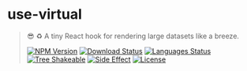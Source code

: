 # use-virtual

<!-- prettier-ignore -->
> 😎 ♻️ A tiny React hook for rendering large datasets like a breeze.
>
> [![NPM Version][npm-image]][npm-url]
> [![Download Status][download-image]][npm-url]
> [![Languages Status][languages-image]][github-url]
> [![Tree Shakeable][tree-shakeable-image]][bundle-phobia-url]
> [![Side Effect][side-effect-image]][bundle-phobia-url]
> [![License][license-image]][license-url]

[npm-image]: https://img.shields.io/npm/v/@nuintun/use-virtual?style=flat-square
[npm-url]: https://www.npmjs.org/package/@nuintun/use-virtual
[download-image]: https://img.shields.io/npm/dm/@nuintun/use-virtual?style=flat-square
[languages-image]: https://img.shields.io/github/languages/top/nuintun/use-virtual?style=flat-square
[github-url]: https://github.com/nuintun/use-virtual
[tree-shakeable-image]: https://img.shields.io/badge/tree--shakeable-true-brightgreen?style=flat-square
[side-effect-image]: https://img.shields.io/badge/side--effect-free-brightgreen?style=flat-square
[bundle-phobia-url]: https://bundlephobia.com/result?p=@nuintun/use-virtual
[license-image]: https://img.shields.io/github/license/nuintun/use-virtual?style=flat-square
[license-url]: https://github.com/nuintun/use-virtual/blob/main/LICENSE
